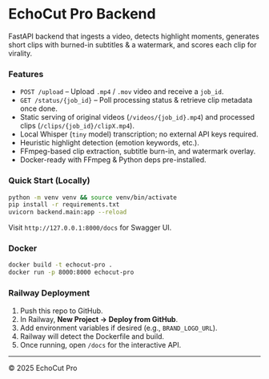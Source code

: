 # EchoCut Pro Backend

FastAPI backend that ingests a video, detects highlight moments, generates short clips with burned-in subtitles & a watermark, and scores each clip for virality.

### Features
* `POST /upload` – Upload `.mp4` / `.mov` video and receive a `job_id`.
* `GET /status/{job_id}` – Poll processing status & retrieve clip metadata once done.
* Static serving of original videos (`/videos/{job_id}.mp4`) and processed clips (`/clips/{job_id}/clipX.mp4`).
* Local Whisper (`tiny` model) transcription; no external API keys required.
* Heuristic highlight detection (emotion keywords, etc.).
* FFmpeg-based clip extraction, subtitle burn-in, and watermark overlay.
* Docker-ready with FFmpeg & Python deps pre-installed.

### Quick Start (Locally)
```bash
python -m venv venv && source venv/bin/activate
pip install -r requirements.txt
uvicorn backend.main:app --reload
```
Visit `http://127.0.0.1:8000/docs` for Swagger UI.

### Docker
```bash
docker build -t echocut-pro .
docker run -p 8000:8000 echocut-pro
```

### Railway Deployment
1. Push this repo to GitHub.
2. In Railway, **New Project → Deploy from GitHub**.
3. Add environment variables if desired (e.g., `BRAND_LOGO_URL`).
4. Railway will detect the Dockerfile and build.
5. Once running, open `/docs` for the interactive API.

---
© 2025 EchoCut Pro
